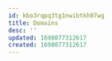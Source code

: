 ```yaml
---
id: kbo3rqpq3tg1nwibtkh07wg
title: Domains
desc: ''
updated: 1698077312617
created: 1698077312617
---
```

